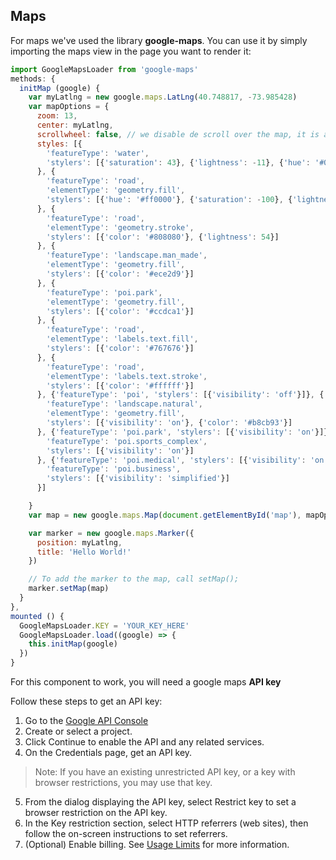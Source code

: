 ## Maps

For maps we've used the library **google-maps**. You can use it by simply importing the maps view in the page you want to render it:

```js
import GoogleMapsLoader from 'google-maps'
methods: {
  initMap (google) {
    var myLatlng = new google.maps.LatLng(40.748817, -73.985428)
    var mapOptions = {
      zoom: 13,
      center: myLatlng,
      scrollwheel: false, // we disable de scroll over the map, it is a really annoing when you scroll through page
      styles: [{
        'featureType': 'water',
        'stylers': [{'saturation': 43}, {'lightness': -11}, {'hue': '#0088ff'}]
      }, {
        'featureType': 'road',
        'elementType': 'geometry.fill',
        'stylers': [{'hue': '#ff0000'}, {'saturation': -100}, {'lightness': 99}]
      }, {
        'featureType': 'road',
        'elementType': 'geometry.stroke',
        'stylers': [{'color': '#808080'}, {'lightness': 54}]
      }, {
        'featureType': 'landscape.man_made',
        'elementType': 'geometry.fill',
        'stylers': [{'color': '#ece2d9'}]
      }, {
        'featureType': 'poi.park',
        'elementType': 'geometry.fill',
        'stylers': [{'color': '#ccdca1'}]
      }, {
        'featureType': 'road',
        'elementType': 'labels.text.fill',
        'stylers': [{'color': '#767676'}]
      }, {
        'featureType': 'road',
        'elementType': 'labels.text.stroke',
        'stylers': [{'color': '#ffffff'}]
      }, {'featureType': 'poi', 'stylers': [{'visibility': 'off'}]}, {
        'featureType': 'landscape.natural',
        'elementType': 'geometry.fill',
        'stylers': [{'visibility': 'on'}, {'color': '#b8cb93'}]
      }, {'featureType': 'poi.park', 'stylers': [{'visibility': 'on'}]}, {
        'featureType': 'poi.sports_complex',
        'stylers': [{'visibility': 'on'}]
      }, {'featureType': 'poi.medical', 'stylers': [{'visibility': 'on'}]}, {
        'featureType': 'poi.business',
        'stylers': [{'visibility': 'simplified'}]
      }]

    }
    var map = new google.maps.Map(document.getElementById('map'), mapOptions)

    var marker = new google.maps.Marker({
      position: myLatlng,
      title: 'Hello World!'
    })

    // To add the marker to the map, call setMap();
    marker.setMap(map)
  }
},
mounted () {
  GoogleMapsLoader.KEY = 'YOUR_KEY_HERE'
  GoogleMapsLoader.load((google) => {
    this.initMap(google)
  })
}
```

For this component to work, you will need a google maps **API key**

Follow these steps to get an API key:

1. Go to the [Google API Console](https://developers.google.com/maps/documentation/javascript/get-api-key)
2. Create or select a project.
3. Click Continue to enable the API and any related services.
4. On the Credentials page, get an API key.
> Note: If you have an existing unrestricted API key, or a key with browser restrictions, you may use that key.

5. From the dialog displaying the API key, select Restrict key to set a browser restriction on the API key.
6. In the Key restriction section, select HTTP referrers (web sites), then follow the on-screen instructions to set referrers.
7. (Optional) Enable billing. See [Usage Limits](https://developers.google.com/maps/documentation/javascript/usage) for more information.
